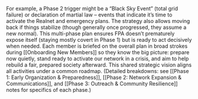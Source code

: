 For example, a Phase 2 trigger might be a “Black Sky Event” (total grid failure) or declaration of martial law – events that indicate it’s time to activate the Realnet and emergency plans. The strategy also allows moving back if things stabilize (though generally once progressed, they assume a new normal). This multi-phase plan ensures FPA doesn’t prematurely expose itself (staying mostly covert in Phase 1) but is ready to act decisively when needed. Each member is briefed on the overall plan in broad strokes during [[Onboarding New Members]] so they know the big picture: prepare now quietly, stand ready to activate our network in a crisis, and aim to help rebuild a fair, prepared society afterward. This shared strategic vision aligns all activities under a common roadmap. (Detailed breakdowns: see [[Phase 1: Early Organization & Preparedness]], [[Phase 2: Network Expansion & Communications]], and [[Phase 3: Outreach & Community Resilience]] notes for specifics of each phase.)
